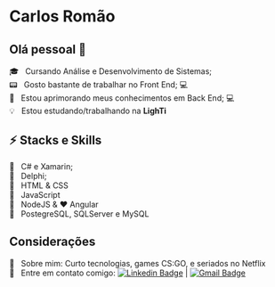 <!--
**carl0sR0ma0/carl0sR0ma0** is a ✨ _special_ ✨ repository because its `README.md` (this file) appears on your GitHub profile.

Here are some ideas to get you started:

- 🔭 I’m currently working on ...
- 🌱 I’m currently learning ...
- 👯 I’m looking to collaborate on ...
- 🤔 I’m looking for help with ...
- 💬 Ask me about ...
- 📫 How to reach me: ...
- 😄 Pronouns: ...
- ⚡ Fun fact: ...
-->

# Carlos Romão
## Olá pessoal 👋
 :mortar_board: &nbsp; Cursando Análise e Desenvolvimento de Sistemas;
 <br />:pager: &nbsp; Gosto bastante de trabalhar no Front End; :computer:
 <br />:electric_plug: &nbsp; Estou aprimorando meus conhecimentos em Back End; :computer:
 <br />:bulb: &nbsp; Estou estudando/trabalhando na **LighTi**
 
## :zap: Stacks e Skills
 :purple_heart: &nbsp; C# e Xamarin;
 <br />:closed_book: &nbsp; Delphi;
 <br />:large_blue_diamond: &nbsp; HTML & CSS
 <br />:yellow_heart: &nbsp; JavaScript
 <br />:green_heart: &nbsp; NodeJS & :heart: Angular
 <br />:game_die: &nbsp; PostegreSQL, SQLServer e MySQL
 
## Considerações
 💬  &nbsp; Sobre mim: Curto tecnologias, games CS:GO, e seriados no Netflix
 <br />:email: &nbsp; Entre em contato comigo: [![Linkedin Badge](https://img.shields.io/badge/-CarlosRomao-blue?style=flat-square&logo=Linkedin&logoColor=white&link=https://www.linkedin.com/in/carlos-rom%C3%A3o-22ba15bb/)](https://www.linkedin.com/in/carlos-rom%C3%A3o-22ba15bb/)
|
  [![Gmail Badge](https://img.shields.io/badge/-cvpromao@gmail.com-c14438?style=flat-square&logo=Gmail&logoColor=white&link=mailto:cvpromao@gmail.com)](mailto:cvpromao@gmail.com)